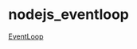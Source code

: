 # nodejs_eventloop


[EventLoop](http://blog.mixu.net/2011/02/01/understanding-the-node-js-event-loop/)
